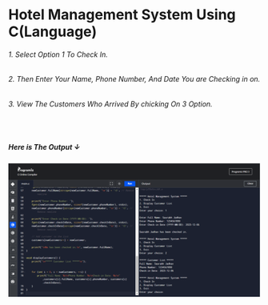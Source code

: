 <h1 style="background-color:F5E7B2">Hotel Management System Using C(Language)</h1>

<h6>1. Select Option 1 To Check In.</h6>
<h6>2. Then Enter Your Name, Phone Number, And Date You are Checking in on.</h6>
<h6>3. View The Customers Who Arrived By chicking On 3 Option.</h6>
<br/>
<h5>Here is The Output &#8595;</h5>
<img src="img/Screenshot 2024-06-18 190553.png" placeholder="Img">
